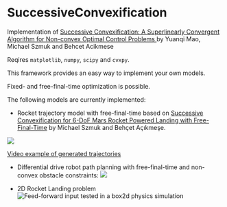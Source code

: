 # SuccessiveConvexification
Implementation of [Successive Convexification: A Superlinearly Convergent Algorithm for Non-convex Optimal Control Problems
](https://arxiv.org/abs/1804.06539) by Yuanqi Mao, Michael Szmuk and Behcet Acikmese

Reqires `matplotlib`, `numpy`, `scipy` and `cvxpy`.


This framework provides an easy way to implement your own models.

Fixed- and free-final-time optimization is possible.

The following models are currently implemented:

- Rocket trajectory model with free-final-time based on
[Successive Convexification for 6-DoF Mars Rocket Powered Landing with Free-Final-Time](https://arxiv.org/abs/1802.03827)
by Michael Szmuk and Behçet Açıkmeşe.

![](https://i.imgur.com/W6E0rgL.png)

[Video example of generated trajectories](https://gfycat.com/InbornCoarseArcticseal)

- Differential drive robot path planning with free-final-time and non-convex obstacle constraints:
![](https://i.imgur.com/xNaD5eP.png)

- 2D Rocket Landing problem
![Feed-forward input tested in a box2d physics simulation](https://gfycat.com/DaringPortlyBlacklab)
